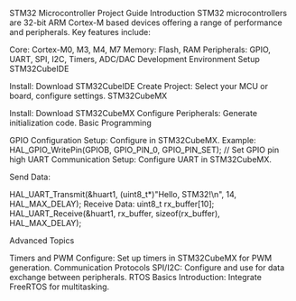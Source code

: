 STM32 Microcontroller Project Guide
Introduction
STM32 microcontrollers are 32-bit ARM Cortex-M based devices offering a range of performance and peripherals. Key features include:

Core: Cortex-M0, M3, M4, M7
Memory: Flash, RAM
Peripherals: GPIO, UART, SPI, I2C, Timers, ADC/DAC
Development Environment Setup
STM32CubeIDE

Install: Download STM32CubeIDE
Create Project: Select your MCU or board, configure settings.
STM32CubeMX

Install: Download STM32CubeMX
Configure Peripherals: Generate initialization code.
Basic Programming

GPIO Configuration
Setup: Configure in STM32CubeMX.
Example:
HAL_GPIO_WritePin(GPIOB, GPIO_PIN_0, GPIO_PIN_SET); // Set GPIO pin high
UART Communication
Setup: Configure UART in STM32CubeMX.

Send Data:

HAL_UART_Transmit(&huart1, (uint8_t*)"Hello, STM32!\n", 14, HAL_MAX_DELAY);
Receive Data:
uint8_t rx_buffer[10];
HAL_UART_Receive(&huart1, rx_buffer, sizeof(rx_buffer), HAL_MAX_DELAY);

Advanced Topics

Timers and PWM
Configure: Set up timers in STM32CubeMX for PWM generation.
Communication Protocols
SPI/I2C: Configure and use for data exchange between peripherals.
RTOS Basics
Introduction: Integrate FreeRTOS for multitasking.